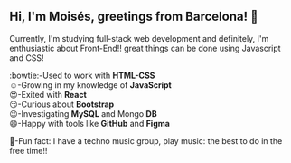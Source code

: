 ## Hi, I'm Moisés, greetings from Barcelona! :wave:

Currently, I'm studying full-stack web development and definitely, I'm enthusiastic about Front-End!! great things can be done using Javascript and CSS!

:bowtie:-Used to work with **HTML-CSS**<br>
:relaxed:-Growing in my knowledge of **JavaScript**<br>
:heart_eyes:-Exited with **React**<br>
:smirk:-Curious about **Bootstrap**<br>
:wink:-Investigating **MySQL** and Mongo **DB**<br>
:smile:-Happy with tools like **GitHub** and **Figma**<br>

:musical_keyboard:-Fun fact: I have a techno music group, play music: the best to do in the free time!!